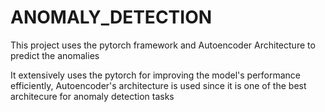 # ANOMALY_DETECTION
This project uses the pytorch framework and Autoencoder Architecture to predict the anomalies 

It extensively uses the pytorch for improving the model's performance efficiently, 
Autoencoder's architecture is used since it is one of the best architecure for anomaly detection tasks
